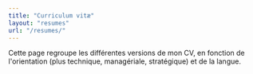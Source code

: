 ```yaml
---
title: "Curriculum vitæ"
layout: "resumes"
url: "/resumes/"
---
```


Cette page regroupe les différentes versions de mon CV, en fonction de l'orientation (plus technique, managériale, stratégique) et de la langue.